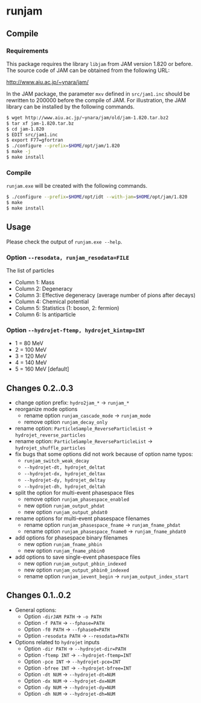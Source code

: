 # runjam

## Compile

### Requirements

This package requires the library `libjam` from JAM version 1.820 or
before.  The source code of JAM can be obtained from the following URL:

  http://www.aiu.ac.jp/~ynara/jam/

In the JAM package, the parameter `mxv` defined in `src/jam1.inc`
should be rewritten to 200000 before the compile of JAM.
For illustration, the JAM library can be installed by the following commands.

```bash
$ wget http://www.aiu.ac.jp/~ynara/jam/old/jam-1.820.tar.bz2
$ tar xf jam-1.820.tar.bz
$ cd jam-1.820
$ EDIT src/jam1.inc
$ export F77=gfortran
$ ./configure --prefix=$HOME/opt/jam/1.820
$ make -j
$ make install
```

### Compile

`runjam.exe` will be created with the following commands.

```bash
$ ./configure --prefix=$HOME/opt/idt --with-jam=$HOME/opt/jam/1.820
$ make
$ make install
```


## Usage

Please check the output of `runjam.exe --help`.

### Option `--resodata, runjam_resodata=FILE`

The list of particles

- Column 1: Mass
- Column 2: Degeneracy
- Column 3: Effective degeneracy (average number of pions after decays)
- Column 4: Chemical potential
- Column 5: Statistics (1: boson, 2: fermion)
- Column 6: Is antiparticle

### Option `--hydrojet-ftemp, hydrojet_kintmp=INT`

- 1 = 80 MeV
- 2 = 100 MeV
- 3 = 120 MeV
- 4 = 140 MeV
- 5 = 160 MeV [default]

## Changes 0.2..0.3

- change option prefix: `hydro2jam_*` -> `runjam_*`
- reorganize mode options
  - rename option `runjam_cascade_mode` -> `runjam_mode`
  - remove option `runjam_decay_only`
- rename option: `ParticleSample_ReverseParticleList` -> `hydrojet_reverse_particles`
- rename option: `ParticleSample_ReverseParticleList` -> `hydrojet_shuffle_particles`
- fix bugs that some options did not work because of option name typos:
  - `runjam_switch_weak_decay`
  - `--hydrojet-dt, hydrojet_deltat`
  - `--hydrojet-dx, hydrojet_deltax`
  - `--hydrojet-dy, hydrojet_deltay`
  - `--hydrojet-dh, hydrojet_deltah`
- split the option for multi-event phasespace files
  - remove option `runjam_phasespace_enabled`
  - new option `runjam_output_phdat`
  - new option `runjam_output_phdat0`
- rename options for multi-event phasespace filenames
  - rename option `runjam_phasespace_fname` -> `runjam_fname_phdat`
  - rename option `runjam_phasespace_fname0` -> `runjam_fname_phdat0`
- add options for phasespace binary filenames
  - new option `runjam_fname_phbin`
  - new option `runjam_fname_phbin0`
- add options to save single-event phasespace files
  - new option `runjam_output_phbin_indexed`
  - new option `runjam_output_phbin0_indexed`
  - rename option `runjam_ievent_begin` -> `runjam_output_index_start`

## Changes 0.1..0.2

- General options:
  - Option `-dirJAM PATH`   -> `-o PATH`
  - Option `-f PATH`        -> `--fphase=PATH`
  - Option `-f0 PATH`       -> `--fphase0=PATH`
  - Option `-resodata PATH` -> `--resodata=PATH`
- Options related to `hydrojet` inputs
  - Option `-dir PATH`  -> `--hydrojet-dir=PATH`
  - Option `-ftemp INT` -> `--hydrojet-ftemp=INT`
  - Option `-pce INT`   -> `--hydrojet-pce=INT`
  - Option `-bfree INT` -> `--hydrojet-bfree=INT`
  - Option `-dt NUM`    -> `--hydrojet-dt=NUM`
  - Option `-dx NUM`    -> `--hydrojet-dx=NUM`
  - Option `-dy NUM`    -> `--hydrojet-dy=NUM`
  - Option `-dh NUM`    -> `--hydrojet-dh=NUM`
